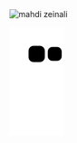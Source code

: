 <meta name="author" content="Mahdi Zeinali">
<meta name="account" content="mahdizynali">
<meta name="description" content="mahdi Zeinali github account">
<meta name="copyright" content="mahdi zeinali 2023">
<meta name="keywords" content="mahdi zeinali, mahdizynali, mrl-hsl, mrl, hsl, zeinali, mahdi zynali">

<p><img align="center" src="https://github-readme-stats.vercel.app/api/top-langs?username=mahdizynali&show_icons=true&locale=en&layout=compact" alt="mahdi zeinali" /></p>

![Snake animation](https://github.com/mahdizynali/mahdizynali/blob/output/github-contribution-grid-snake.svg)
